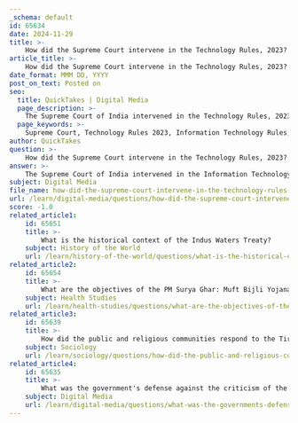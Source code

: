 ```yaml
---
_schema: default
id: 65634
date: 2024-11-29
title: >-
    How did the Supreme Court intervene in the Technology Rules, 2023?
article_title: >-
    How did the Supreme Court intervene in the Technology Rules, 2023?
date_format: MMM DD, YYYY
post_on_text: Posted on
seo:
  title: QuickTakes | Digital Media
  page_description: >-
    The Supreme Court of India intervened in the Technology Rules, 2023 by placing a temporary stay on the government's notification for a Fact Check Unit, raising concerns about the potential suppression of free speech and the arbitrary enforcement of these rules.
  page_keywords: >-
    Supreme Court, Technology Rules 2023, Information Technology Rules, Fact Check Unit, IT Rules, government notification, fake news, social media, arbitrary enforcement, free speech, petitioners, Kunal Kamra, fundamental rights, Indian Constitution, Articles 14, 19(1)(a), 19(1)(g), digital media, judiciary, individual rights
author: QuickTakes
question: >-
    How did the Supreme Court intervene in the Technology Rules, 2023?
answer: >-
    The Supreme Court of India intervened in the Information Technology Rules, 2023, by placing a temporary stay on the central government's notification that established a Fact Check Unit (FCU) under Rule 3(1)(b)(v) of the amended IT Rules. This decision was made following an appeal filed in the Bombay High Court, which challenged the validity of the amended rules that empowered the government to identify and regulate fake news on social media platforms.\n\nThe court's intervention was prompted by concerns regarding the potential for arbitrary enforcement of these rules, the implications for social media intermediaries, and fears that government agencies could misuse the provisions to suppress free speech. The petitioners, including notable figures like comedian Kunal Kamra, argued that the amended rule infringed upon fundamental rights guaranteed under Articles 14 (right to equality), 19(1)(a) (right to freedom of speech and expression), and 19(1)(g) (right to practice any profession) of the Indian Constitution.\n\nThis stay reflects the judiciary's role in balancing governmental authority with individual rights, particularly in the context of digital media and freedom of expression.
subject: Digital Media
file_name: how-did-the-supreme-court-intervene-in-the-technology-rules-2023.md
url: /learn/digital-media/questions/how-did-the-supreme-court-intervene-in-the-technology-rules-2023
score: -1.0
related_article1:
    id: 65651
    title: >-
        What is the historical context of the Indus Waters Treaty?
    subject: History of the World
    url: /learn/history-of-the-world/questions/what-is-the-historical-context-of-the-indus-waters-treaty
related_article2:
    id: 65654
    title: >-
        What are the objectives of the PM Surya Ghar: Muft Bijli Yojana?
    subject: Health Studies
    url: /learn/health-studies/questions/what-are-the-objectives-of-the-pm-surya-ghar-muft-bijli-yojana
related_article3:
    id: 65639
    title: >-
        How did the public and religious communities respond to the Tirupati Temple controversy?
    subject: Sociology
    url: /learn/sociology/questions/how-did-the-public-and-religious-communities-respond-to-the-tirupati-temple-controversy
related_article4:
    id: 65635
    title: >-
        What was the government's defense against the criticism of the Technology Rules, 2023?
    subject: Digital Media
    url: /learn/digital-media/questions/what-was-the-governments-defense-against-the-criticism-of-the-technology-rules-2023
---
```


&nbsp;
